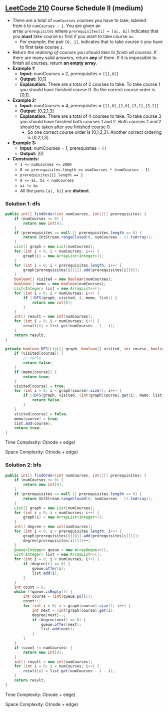 ## [LeetCode 210](https://leetcode.com/problems/course-schedule-ii/) Course Schedule II (medium)

- There are a total of `numCourses` courses you have to take, labeled from `0` to `numCourses - 1`. You are given an array `prerequisites` where `prerequisites[i] = [ai, bi]` indicates that you **must** take course `bi` first if you want to take course `ai`.
    -   For example, the pair `[0, 1]`, indicates that to take course `0` you have to first take course `1`.
- Return _the ordering of courses you should take to finish all courses_. If there are many valid answers, return **any** of them. If it is impossible to finish all courses, return **an empty array**.
- **Example 1:**
    - **Input:** numCourses = 2, prerequisites = `[[1,0]]`
    - **Output:** [0,1]
    - **Explanation:** There are a total of 2 courses to take. To take course 1 you should have finished course 0. So the correct course order is [0,1].
- **Example 2:**
    - **Input:** numCourses = 4, prerequisites = `[[1,0],[2,0],[3,1],[3,2]]`
    - **Output:** [0,2,1,3]
    - **Explanation:** There are a total of 4 courses to take. To take course 3 you should have finished both courses 1 and 2. Both courses 1 and 2 should be taken after you finished course 0.
        - So one correct course order is [0,1,2,3]. Another correct ordering is [0,2,1,3].
- **Example 3:**
    - **Input:** numCourses = 1, prerequisites = `[]`
    - **Output:** [0]
- **Constraints:**
    -   `1 <= numCourses <= 2000`
    -   `0 <= prerequisites.length <= numCourses * (numCourses - 1)`
    -   `prerequisites[i].length == 2`
    -   `0 <= ai, bi < numCourses`
    -   `ai != bi`
    -   All the pairs `[ai, bi]` are **distinct**.

### Solution 1: dfs

```java
public int[] findOrder(int numCourses, int[][] prerequisites) {
    if (numCourses <= 0) {
        return new int[0];
    }
    if (prerequisites == null || prerequisites.length == 0) {
        return IntStream.rangeClosed(0, numCourses - 1).toArray();
    }
    List[] graph = new List[numCourses];
    for (int i = 0; i < numCourses; i++) {
        graph[i] = new ArrayList<Integer>();
    }
    for (int i = 0; i < prerequisites.length; i++) {
        graph[prerequisites[i][1]].add(prerequisites[i][0]);
    }
    boolean[] visited = new boolean[numCourses];
    boolean[] memo = new boolean[numCourses];
    List<Integer> list = new ArrayList<>();
    for (int i = 0; i < numCourses; i++) {
        if (!DFS(graph, visited, i, memo, list)) {
            return new int[0];
        }
    }
    int[] result = new int[numCourses];
    for (int i = 0; i < numCourses; i++) {
        result[i] = list.get(numCourses - 1 - i);
    }
    return result;
}

private boolean DFS(List[] graph, boolean[] visited, int course, boolean[] memo, List<Integer> list) {
    if (visited[course]) {
        // cycle
        return false;
    }
    if (memo[course]) {
        return true;
    }
    visited[course] = true;
    for (int i = 0; i < graph[course].size(); i++) {
        if (!DFS(graph, visited, (int)graph[course].get(i), memo, list)) {
            return false;
        }
    }
    visited[course] = false;
    memo[course] = true;
    list.add(course);
    return true;
}
```

Time Complexity: O(node + edge)

Space Complexity: O(node + edge)

### Solution 2: bfs

```java
public int[] findOrder(int numCourses, int[][] prerequisites) {
    if (numCourses <= 0) {
        return new int[0];
    }
    if (prerequisites == null || prerequisites.length == 0) {
        return IntStream.rangeClosed(0, numCourses - 1).toArray();
    }
    List[] graph = new List[numCourses];
    for (int i = 0; i < numCourses; i++) {
        graph[i] = new ArrayList<Integer>();
    }
    int[] degree = new int[numCourses];
    for (int i = 0; i < prerequisites.length; i++) {
        graph[prerequisites[i][0]].add(prerequisites[i][1]);
        degree[prerequisites[i][1]]++;
    }
    Queue<Integer> queue = new ArrayDeque<>();
    List<Integer> list = new ArrayList<>();
    for (int i = 0; i < numCourses; i++) {
        if (degree[i] == 0) {
            queue.offer(i);
            list.add(i);
        }
    }
    int count = 0;
    while (!queue.isEmpty()) {
        int course = (int)queue.poll();
        count++;
        for (int i = 0; i < graph[course].size(); i++) {
            int next = (int)graph[course].get(i);
            degree[next]--;
            if (degree[next] == 0) {
                queue.offer(next);
                list.add(next);
            }
        }
    }
    if (count != numCourses) {
        return new int[0];
    }
    int[] result = new int[numCourses];
    for (int i = 0; i < numCourses; i++) {
        result[i] = list.get(numCourses - 1 - i);
    }
    return result;
}
```

Time Complexity: O(node + edge)

Space Complexity: O(node + edge)